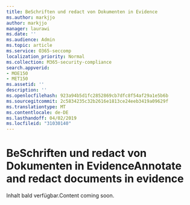 ```yaml
---
title: BeSchriften und redact von Dokumenten in Evidence
ms.author: markjjo
author: markjjo
manager: laurawi
ms.date: ''
ms.audience: Admin
ms.topic: article
ms.service: O365-seccomp
localization_priority: Normal
ms.collection: M365-security-compliance
search.appverid:
- MOE150
- MET150
ms.assetid: ''
description: ''
ms.openlocfilehash: 923a94b5d1fc2852869cb7dfc8f54af29a1e5b6b
ms.sourcegitcommit: 2c5834235c32b2616e1813ce24eeb3419a09629f
ms.translationtype: MT
ms.contentlocale: de-DE
ms.lasthandoff: 04/02/2019
ms.locfileid: "31030140"
---
```

# <a name="annotate-and-redact-documents-in-evidence"></a><span data-ttu-id="49e84-102">BeSchriften und redact von Dokumenten in Evidence</span><span class="sxs-lookup"><span data-stu-id="49e84-102">Annotate and redact documents in evidence</span></span>

<span data-ttu-id="49e84-103">Inhalt bald verfügbar.</span><span class="sxs-lookup"><span data-stu-id="49e84-103">Content coming soon.</span></span>
